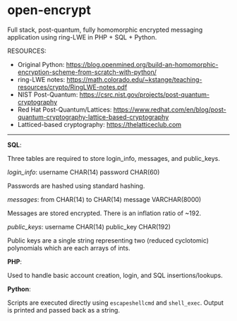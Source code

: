 # open-encrypt
Full stack, post-quantum, fully homomorphic encrypted messaging application using ring-LWE in PHP + SQL + Python.

RESOURCES:

- Original Python: https://blog.openmined.org/build-an-homomorphic-encryption-scheme-from-scratch-with-python/
- ring-LWE notes: https://math.colorado.edu/~kstange/teaching-resources/crypto/RingLWE-notes.pdf
- NIST Post-Quantum: https://csrc.nist.gov/projects/post-quantum-cryptography
- Red Hat Post-Quantum/Lattices: https://www.redhat.com/en/blog/post-quantum-cryptography-lattice-based-cryptography
- Latticed-based cryptography: https://thelatticeclub.com

---

**SQL**: 

Three tables are required to store login_info, messages, and public_keys.

_login_info_:
  username CHAR(14)
  password CHAR(60)

Passwords are hashed using standard hashing. 

_messages_:
  from CHAR(14)
  to CHAR(14)
  message VARCHAR(8000)

Messages are stored encrypted. There is an inflation ratio of ~192.

_public_keys_:
  username CHAR(14)
  public_key CHAR(192)

Public keys are a single string representing two (reduced cyclotomic) polynomials which are each arrays of ints.

**PHP**:

Used to handle basic account creation, login, and SQL insertions/lookups. 

**Python**:

Scripts are executed directly using `escapeshellcmd` and `shell_exec`. Output is printed and passed back as a string.
  
